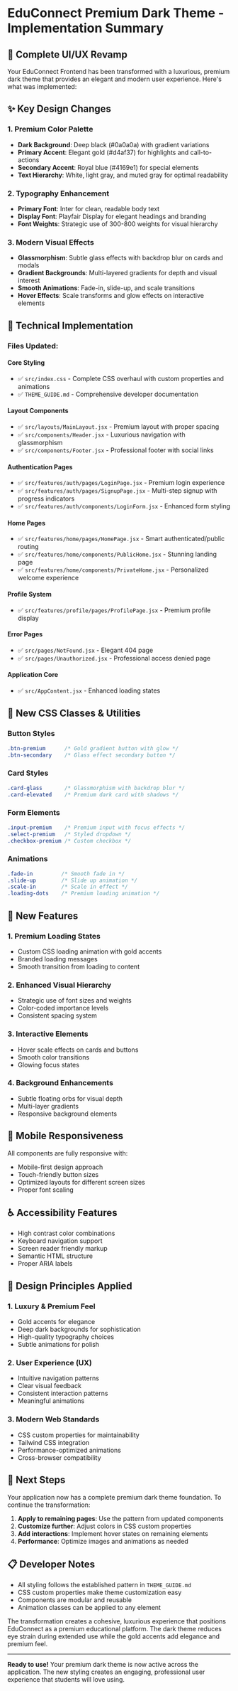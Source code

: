 # EduConnect Premium Dark Theme - Implementation Summary

## 🎨 Complete UI/UX Revamp

Your EduConnect Frontend has been transformed with a luxurious, premium dark theme that provides an elegant and modern user experience. Here's what was implemented:

## ✨ Key Design Changes

### 1. **Premium Color Palette**
- **Dark Background**: Deep black (#0a0a0a) with gradient variations
- **Primary Accent**: Elegant gold (#d4af37) for highlights and call-to-actions
- **Secondary Accent**: Royal blue (#4169e1) for special elements
- **Text Hierarchy**: White, light gray, and muted gray for optimal readability

### 2. **Typography Enhancement**
- **Primary Font**: Inter for clean, readable body text
- **Display Font**: Playfair Display for elegant headings and branding
- **Font Weights**: Strategic use of 300-800 weights for visual hierarchy

### 3. **Modern Visual Effects**
- **Glassmorphism**: Subtle glass effects with backdrop blur on cards and modals
- **Gradient Backgrounds**: Multi-layered gradients for depth and visual interest
- **Smooth Animations**: Fade-in, slide-up, and scale transitions
- **Hover Effects**: Scale transforms and glow effects on interactive elements

## 🔧 Technical Implementation

### **Files Updated:**

#### **Core Styling**
- ✅ `src/index.css` - Complete CSS overhaul with custom properties and animations
- ✅ `THEME_GUIDE.md` - Comprehensive developer documentation

#### **Layout Components**
- ✅ `src/layouts/MainLayout.jsx` - Premium layout with proper spacing
- ✅ `src/components/Header.jsx` - Luxurious navigation with glassmorphism
- ✅ `src/components/Footer.jsx` - Professional footer with social links

#### **Authentication Pages**
- ✅ `src/features/auth/pages/LoginPage.jsx` - Premium login experience
- ✅ `src/features/auth/pages/SignupPage.jsx` - Multi-step signup with progress indicators
- ✅ `src/features/auth/components/LoginForm.jsx` - Enhanced form styling

#### **Home Pages**
- ✅ `src/features/home/pages/HomePage.jsx` - Smart authenticated/public routing
- ✅ `src/features/home/components/PublicHome.jsx` - Stunning landing page
- ✅ `src/features/home/components/PrivateHome.jsx` - Personalized welcome experience

#### **Profile System**
- ✅ `src/features/profile/pages/ProfilePage.jsx` - Premium profile display

#### **Error Pages**
- ✅ `src/pages/NotFound.jsx` - Elegant 404 page
- ✅ `src/pages/Unauthorized.jsx` - Professional access denied page

#### **Application Core**
- ✅ `src/AppContent.jsx` - Enhanced loading states

## 🎯 New CSS Classes & Utilities

### **Button Styles**
```css
.btn-premium      /* Gold gradient button with glow */
.btn-secondary    /* Glass effect secondary button */
```

### **Card Styles**
```css
.card-glass       /* Glassmorphism with backdrop blur */
.card-elevated    /* Premium dark card with shadows */
```

### **Form Elements**
```css
.input-premium    /* Premium input with focus effects */
.select-premium   /* Styled dropdown */
.checkbox-premium /* Custom checkbox */
```

### **Animations**
```css
.fade-in         /* Smooth fade in */
.slide-up        /* Slide up animation */
.scale-in        /* Scale in effect */
.loading-dots    /* Premium loading animation */
```

## 🚀 New Features

### **1. Premium Loading States**
- Custom CSS loading animation with gold accents
- Branded loading messages
- Smooth transition from loading to content

### **2. Enhanced Visual Hierarchy**
- Strategic use of font sizes and weights
- Color-coded importance levels
- Consistent spacing system

### **3. Interactive Elements**
- Hover scale effects on cards and buttons
- Smooth color transitions
- Glowing focus states

### **4. Background Enhancements**
- Subtle floating orbs for visual depth
- Multi-layer gradients
- Responsive background elements

## 📱 Mobile Responsiveness

All components are fully responsive with:
- Mobile-first design approach
- Touch-friendly button sizes
- Optimized layouts for different screen sizes
- Proper font scaling

## ♿ Accessibility Features

- High contrast color combinations
- Keyboard navigation support
- Screen reader friendly markup
- Semantic HTML structure
- Proper ARIA labels

## 🎨 Design Principles Applied

### **1. Luxury & Premium Feel**
- Gold accents for elegance
- Deep dark backgrounds for sophistication
- High-quality typography choices
- Subtle animations for polish

### **2. User Experience (UX)**
- Intuitive navigation patterns
- Clear visual feedback
- Consistent interaction patterns
- Meaningful animations

### **3. Modern Web Standards**
- CSS custom properties for maintainability
- Tailwind CSS integration
- Performance-optimized animations
- Cross-browser compatibility

## 🔄 Next Steps

Your application now has a complete premium dark theme foundation. To continue the transformation:

1. **Apply to remaining pages**: Use the pattern from updated components
2. **Customize further**: Adjust colors in CSS custom properties
3. **Add interactions**: Implement hover states on remaining elements
4. **Performance**: Optimize images and animations as needed

## 📋 Developer Notes

- All styling follows the established pattern in `THEME_GUIDE.md`
- CSS custom properties make theme customization easy
- Components are modular and reusable
- Animation classes can be applied to any element

The transformation creates a cohesive, luxurious experience that positions EduConnect as a premium educational platform. The dark theme reduces eye strain during extended use while the gold accents add elegance and premium feel.

---

**Ready to use!** Your premium dark theme is now active across the application. The new styling creates an engaging, professional user experience that students will love using.
